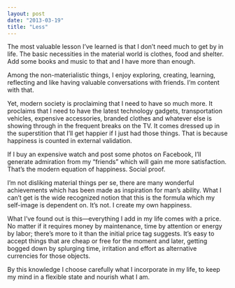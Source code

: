 ```yaml
---
layout: post
date: "2013-03-19"
title: "Less"
---
```


The most valuable lesson I’ve learned is that I don’t need much to get by in life. The basic necessities in the material world is clothes, food and shelter. Add some books and music to that and I have more than enough.

Among the non-materialistic things, I enjoy exploring, creating, learning, reflecting and like having valuable conversations with friends. I’m content with that.

Yet, modern society is proclaiming that I need to have so much more. It proclaims that I need to have the latest technology gadgets, transportation vehicles, expensive accessories, branded clothes and whatever else is showing through in the frequent breaks on the TV. It comes dressed up in the superstition that I’ll get happier if I just had those things. That is because happiness is counted in external validation.

If I buy an expensive watch and post some photos on Facebook, I’ll generate admiration from my “friends” which will gain me more satisfaction. That’s the modern equation of happiness. Social proof.

I’m not disliking material things per se, there are many wonderful achievements which has been made as inspiration for man’s ability. What I can’t get is the wide recognized notion that this is the formula which my self-image is dependent on. It’s not. I create my own happiness.

What I’ve found out is this—everything I add in my life comes with a price. No matter if it requires money by maintenance, time by attention or energy by labor; there’s more to it than the initial price tag suggests. It’s easy to accept things that are cheap or free for the moment and later, getting bogged down by splurging time, irritation and effort as alternative currencies for those objects.

By this knowledge I choose carefully what I incorporate in my life, to keep my mind in a flexible state and nourish what I am.
